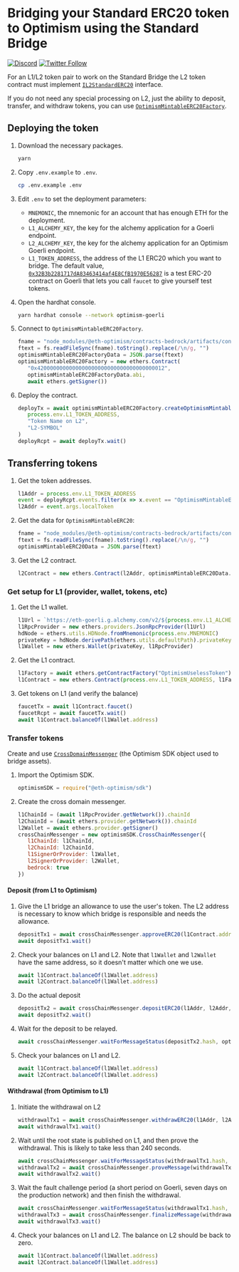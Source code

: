 # Bridging your Standard ERC20 token to Optimism using the Standard Bridge

[![Discord](https://img.shields.io/discord/667044843901681675.svg?color=768AD4&label=discord&logo=https%3A%2F%2Fdiscordapp.com%2Fassets%2F8c9701b98ad4372b58f13fd9f65f966e.svg)](https://discord-gateway.optimism.io)
[![Twitter Follow](https://img.shields.io/twitter/follow/optimismFND.svg?label=optimismFND&style=social)](https://twitter.com/optimismFND)


For an L1/L2 token pair to work on the Standard Bridge the L2 token contract must implement
[`IL2StandardERC20`](https://github.com/ethereum-optimism/optimism/blob/develop/packages/contracts/contracts/standards/IL2StandardERC20.sol) interface. 

If you do not need any special processing on L2, just the ability to deposit, transfer, and withdraw tokens, you can use [`OptimismMintableERC20Factory`](https://github.com/ethereum-optimism/optimism/blob/develop/packages/contracts-bedrock/contracts/universal/OptimismMintableERC20Factory.sol).


## Deploying the token

1. Download the necessary packages.

   ```sh
   yarn
   ```

1. Copy `.env.example` to `.env`.

   ```sh
   cp .env.example .env
   ```

1. Edit `.env` to set the deployment parameters:

   - `MNEMONIC`, the mnemonic for an account that has enough ETH for the deployment.
   - `L1_ALCHEMY_KEY`, the key for the alchemy application for a Goerli endpoint.   
   - `L2_ALCHEMY_KEY`, the key for the alchemy application for an Optimism Goerli endpoint.
   - `L1_TOKEN_ADDRESS`, the address of the L1 ERC20 which you want to bridge.
     The default value, [`0x32B3b2281717dA83463414af4E8CfB1970E56287`](https://goerli.etherscan.io/address/0x32B3b2281717dA83463414af4E8CfB1970E56287) is a test ERC-20 contract on Goerli that lets you call `faucet` to give yourself test tokens.

1. Open the hardhat console.

   ```sh
   yarn hardhat console --network optimism-goerli
   ```

1. Connect to `OptimismMintableERC20Factory`. 

   ```js
   fname = "node_modules/@eth-optimism/contracts-bedrock/artifacts/contracts/universal/OptimismMintableERC20Factory.sol/OptimismMintableERC20Factory.json"
   ftext = fs.readFileSync(fname).toString().replace(/\n/g, "")
   optimismMintableERC20FactoryData = JSON.parse(ftext)
   optimismMintableERC20Factory = new ethers.Contract(
      "0x4200000000000000000000000000000000000012", 
      optimismMintableERC20FactoryData.abi, 
      await ethers.getSigner())
   ```


1. Deploy the contract.

   ```js
   deployTx = await optimismMintableERC20Factory.createOptimismMintableERC20(
      process.env.L1_TOKEN_ADDRESS,
      "Token Name on L2",
      "L2-SYMBOL"
   )
   deployRcpt = await deployTx.wait()
   ```

## Transferring tokens 

1. Get the token addresses.

   ```js
   l1Addr = process.env.L1_TOKEN_ADDRESS
   event = deployRcpt.events.filter(x => x.event == "OptimismMintableERC20Created")[0]
   l2Addr = event.args.localToken
   ```

1. Get the data for `OptimismMintableERC20`:

   ```js
   fname = "node_modules/@eth-optimism/contracts-bedrock/artifacts/contracts/universal/OptimismMintableERC20.sol/OptimismMintableERC20.json"
   ftext = fs.readFileSync(fname).toString().replace(/\n/g, "")
   optimismMintableERC20Data = JSON.parse(ftext)
   ```

1. Get the L2 contract.

   ```js
   l2Contract = new ethers.Contract(l2Addr, optimismMintableERC20Data.abi, await ethers.getSigner())   
   ```

### Get setup for L1 (provider, wallet, tokens, etc)

1. Get the L1 wallet.

   ```js
   l1Url = `https://eth-goerli.g.alchemy.com/v2/${process.env.L1_ALCHEMY_KEY}`
   l1RpcProvider = new ethers.providers.JsonRpcProvider(l1Url)
   hdNode = ethers.utils.HDNode.fromMnemonic(process.env.MNEMONIC)
   privateKey = hdNode.derivePath(ethers.utils.defaultPath).privateKey
   l1Wallet = new ethers.Wallet(privateKey, l1RpcProvider)
   ```

1. Get the L1 contract.

   ```js
   l1Factory = await ethers.getContractFactory("OptimismUselessToken")
   l1Contract = new ethers.Contract(process.env.L1_TOKEN_ADDRESS, l1Factory.interface, l1Wallet)
   ```

1. Get tokens on L1 (and verify the balance)

   ```js
   faucetTx = await l1Contract.faucet()
   faucetRcpt = await faucetTx.wait()
   await l1Contract.balanceOf(l1Wallet.address)
   ```


### Transfer tokens

Create and use [`CrossDomainMessenger`](https://sdk.optimism.io/classes/crosschainmessenger) (the Optimism SDK object used to bridge assets).

1. Import the Optimism SDK.

   ```js
   optimismSDK = require("@eth-optimism/sdk")
   ```

1. Create the cross domain messenger.

   ```js
   l1ChainId = (await l1RpcProvider.getNetwork()).chainId
   l2ChainId = (await ethers.provider.getNetwork()).chainId
   l2Wallet = await ethers.provider.getSigner()
   crossChainMessenger = new optimismSDK.CrossChainMessenger({
      l1ChainId: l1ChainId,
      l2ChainId: l2ChainId,
      l1SignerOrProvider: l1Wallet,
      l2SignerOrProvider: l2Wallet,
      bedrock: true
   })
   ```

#### Deposit (from L1 to Optimism)

1. Give the L1 bridge an allowance to use the user's token.
   The L2 address is necessary to know which bridge is responsible and needs the allowance.

   ```js
   depositTx1 = await crossChainMessenger.approveERC20(l1Contract.address, l2Addr, 1e9)
   await depositTx1.wait()
   ```

1. Check your balances on L1 and L2.
   Note that `l1Wallet` and `l2Wallet` have the same address, so it doesn't matter which one we use.

   ```js
   await l1Contract.balanceOf(l1Wallet.address) 
   await l2Contract.balanceOf(l1Wallet.address)
   ```   

1. Do the actual deposit

   ```js
   depositTx2 = await crossChainMessenger.depositERC20(l1Addr, l2Addr, 1e9)
   await depositTx2.wait()
   ```

1. Wait for the deposit to be relayed.

   ```js
   await crossChainMessenger.waitForMessageStatus(depositTx2.hash, optimismSDK.MessageStatus.RELAYED)
   ```

1. Check your balances on L1 and L2.

   ```js
   await l1Contract.balanceOf(l1Wallet.address) 
   await l2Contract.balanceOf(l1Wallet.address)
   ```

#### Withdrawal (from Optimism to L1)

1. Initiate the withdrawal on L2

   ```js
   withdrawalTx1 = await crossChainMessenger.withdrawERC20(l1Addr, l2Addr, 1e9)
   await withdrawalTx1.wait()
   ```

1. Wait until the root state is published on L1, and then prove the withdrawal.
   This is likely to take less than 240 seconds.

   ```js
   await crossChainMessenger.waitForMessageStatus(withdrawalTx1.hash, optimismSDK.MessageStatus.READY_TO_PROVE)
   withdrawalTx2 = await crossChainMessenger.proveMessage(withdrawalTx1.hash)
   await withdrawalTx2.wait()
   ```

1. Wait the fault challenge period (a short period on Goerli, seven days on the production network) and then finish the withdrawal.

   ```js
   await crossChainMessenger.waitForMessageStatus(withdrawalTx1.hash, optimismSDK.MessageStatus.READY_FOR_RELAY)
   withdrawalTx3 = await crossChainMessenger.finalizeMessage(withdrawalTx1.hash)
   await withdrawalTx3.wait()   
   ```


1. Check your balances on L1 and L2.
   The balance on L2 should be back to zero.

   ```js
   await l1Contract.balanceOf(l1Wallet.address) 
   await l2Contract.balanceOf(l1Wallet.address)
   ```
